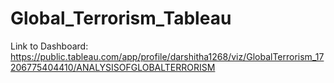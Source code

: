 # Global_Terrorism_Tableau
Link to Dashboard: https://public.tableau.com/app/profile/darshitha1268/viz/GlobalTerrorism_17206775404410/ANALYSISOFGLOBALTERRORISM
